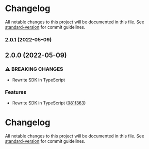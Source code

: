 # Changelog

All notable changes to this project will be documented in this file. See [standard-version](https://github.com/conventional-changelog/standard-version) for commit guidelines.

### [2.0.1](https://github.com/SetuHQ/node-upi-deep-links/compare/v2.0.0...v2.0.1) (2022-05-09)

## 2.0.0 (2022-05-09)


### ⚠ BREAKING CHANGES

* Rewrite SDK in TypeScript

### Features

* Rewrite SDK in TypeScript ([081f363](https://github.com/SetuHQ/node-upi-deep-links/commit/081f363a72d4aaba260e20c534f7757fbadac4d9))

# Changelog

All notable changes to this project will be documented in this file. See [standard-version](https://github.com/conventional-changelog/standard-version) for commit guidelines.
